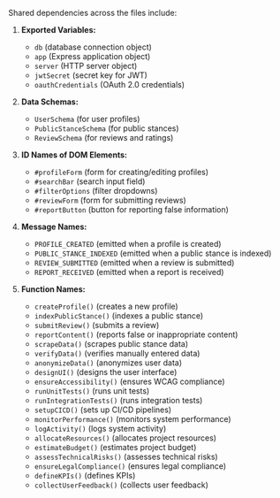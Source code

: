 Shared dependencies across the files include:

1. **Exported Variables:** 
   - `db` (database connection object)
   - `app` (Express application object)
   - `server` (HTTP server object)
   - `jwtSecret` (secret key for JWT)
   - `oauthCredentials` (OAuth 2.0 credentials)

2. **Data Schemas:** 
   - `UserSchema` (for user profiles)
   - `PublicStanceSchema` (for public stances)
   - `ReviewSchema` (for reviews and ratings)

3. **ID Names of DOM Elements:** 
   - `#profileForm` (form for creating/editing profiles)
   - `#searchBar` (search input field)
   - `#filterOptions` (filter dropdowns)
   - `#reviewForm` (form for submitting reviews)
   - `#reportButton` (button for reporting false information)

4. **Message Names:** 
   - `PROFILE_CREATED` (emitted when a profile is created)
   - `PUBLIC_STANCE_INDEXED` (emitted when a public stance is indexed)
   - `REVIEW_SUBMITTED` (emitted when a review is submitted)
   - `REPORT_RECEIVED` (emitted when a report is received)

5. **Function Names:** 
   - `createProfile()` (creates a new profile)
   - `indexPublicStance()` (indexes a public stance)
   - `submitReview()` (submits a review)
   - `reportContent()` (reports false or inappropriate content)
   - `scrapeData()` (scrapes public stance data)
   - `verifyData()` (verifies manually entered data)
   - `anonymizeData()` (anonymizes user data)
   - `designUI()` (designs the user interface)
   - `ensureAccessibility()` (ensures WCAG compliance)
   - `runUnitTests()` (runs unit tests)
   - `runIntegrationTests()` (runs integration tests)
   - `setupCICD()` (sets up CI/CD pipelines)
   - `monitorPerformance()` (monitors system performance)
   - `logActivity()` (logs system activity)
   - `allocateResources()` (allocates project resources)
   - `estimateBudget()` (estimates project budget)
   - `assessTechnicalRisks()` (assesses technical risks)
   - `ensureLegalCompliance()` (ensures legal compliance)
   - `defineKPIs()` (defines KPIs)
   - `collectUserFeedback()` (collects user feedback)